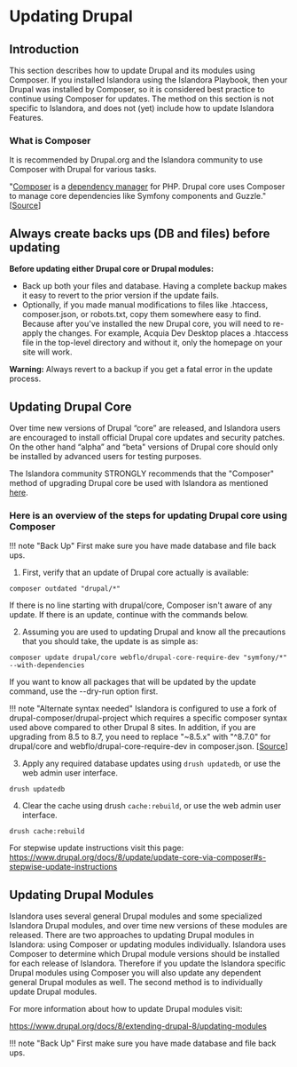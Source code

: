# Updating Drupal

## Introduction

This section describes how to update Drupal and its modules using Composer. If you installed Islandora using the Islandora Playbook, then your Drupal was installed by Composer, so it is considered best practice to continue using Composer for updates. The method on this section is not specific to Islandora, and does not (yet) include how to update Islandora Features.

### What is Composer
It is recommended by Drupal.org and the Islandora community to use Composer with Drupal for various tasks.

"[Composer](https://getcomposer.org/) is a [dependency manager](https://en.wikipedia.org/wiki/Package_manager) for PHP. Drupal core uses Composer to manage core dependencies like Symfony components and Guzzle." [[Source](https://www.drupal.org/docs/develop/using-composer/using-composer-with-drupal)]

## Always create backs ups (DB and files) before updating

**Before updating either Drupal core or Drupal modules:**
* Back up both your files and database. Having a complete backup makes it easy to revert to the prior version if the update fails.
* Optionally, if you made manual modifications to files like .htaccess, composer.json, or robots.txt, copy them somewhere easy to find. Because after you've installed the new Drupal core, you will need to re-apply the changes. For example, Acquia Dev Desktop places a .htaccess file in the top-level directory and without it, only the homepage on your site will work.

**Warning:** Always revert to a backup if you get a fatal error in the update process.

## Updating Drupal Core
Over time new versions of Drupal “core” are released, and Islandora users are encouraged to install official Drupal core updates and security patches. On the other hand “alpha” and “beta" versions of Drupal core should only be installed by advanced users for testing purposes.

The Islandora community STRONGLY recommends that the "Composer" method of upgrading Drupal core be used with Islandora as mentioned [here](https://www.drupal.org/docs/8/update/update-core-via-composer).

### Here is an overview of the steps for updating Drupal core using Composer

!!! note "Back Up" 
    First make sure you have made database and file back ups.

1) First, verify that an update of Drupal core actually is available:

`composer outdated "drupal/*"`

If there is no line starting with drupal/core, Composer isn't aware of any update. If there is an update, continue with the commands below.


2) Assuming you are used to updating Drupal and know all the precautions that you should take, the update is as simple as:

`composer update drupal/core webflo/drupal-core-require-dev "symfony/*" --with-dependencies`

If you want to know all packages that will be updated by the update command, use the --dry-run option first.

!!! note "Alternate syntax needed"
    Islandora is configured to use a fork of drupal-composer/drupal-project which requires a specific composer syntax used above compared to other Drupal 8 sites. In addition, if you are upgrading from 8.5 to 8.7, you need to replace "~8.5.x" with "^8.7.0" for drupal/core and webflo/drupal-core-require-dev in composer.json. [[Source](https://www.drupal.org/docs/8/update/update-core-via-composer#s-one-step-update-instruction)]

3) Apply any required database updates using ``drush updatedb``, or use the web admin user interface.

`drush updatedb`

4) Clear the cache using drush ``cache:rebuild``, or use the web admin user interface.

`drush cache:rebuild`

For stepwise update instructions visit this page:
https://www.drupal.org/docs/8/update/update-core-via-composer#s-stepwise-update-instructions

## Updating Drupal Modules

Islandora uses several general Drupal modules and some specialized Islandora Drupal modules, and over time new versions of these modules are released. There are two approaches to updating Drupal modules in Islandora: using Composer or updating modules individually. Islandora uses Composer to determine which Drupal module versions should be installed for each release of Islandora. Therefore if you update the Islandora specific Drupal modules using Composer you will also update any dependent general Drupal modules as well. The second method is to individually update Drupal modules.

For more information about how to update Drupal modules visit:

https://www.drupal.org/docs/8/extending-drupal-8/updating-modules

!!! note "Back Up"
    First make sure you have made database and file back ups.
